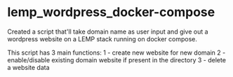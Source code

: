 # lemp_wordpress_docker-compose
Created a script that'll take domain name as user input and give out a wordpress website on a LEMP stack running on docker compose.

This script has 3 main functions:
  1 - create new website for new domain
  2 - enable/disable existing domain website if present in the directory
  3 - delete a website data
